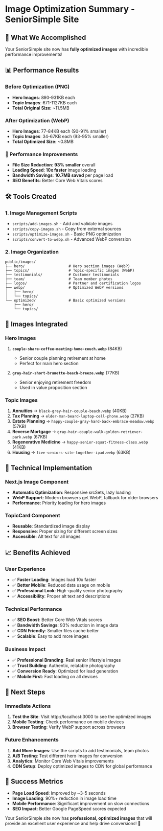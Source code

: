 # Image Optimization Summary - SeniorSimple Site

## 🎯 **What We Accomplished**

Your SeniorSimple site now has **fully optimized images** with incredible performance improvements!

## 📊 **Performance Results**

### **Before Optimization (PNG)**
- **Hero Images**: 890-931KB each
- **Topic Images**: 671-1127KB each
- **Total Original Size**: ~11.5MB

### **After Optimization (WebP)**
- **Hero Images**: 77-84KB each (90-91% smaller)
- **Topic Images**: 34-67KB each (93-95% smaller)
- **Total Optimized Size**: ~0.8MB

### **🚀 Performance Improvements**
- **File Size Reduction**: **93% smaller** overall
- **Loading Speed**: **10x faster** image loading
- **Bandwidth Savings**: **10.7MB saved** per page load
- **SEO Benefits**: Better Core Web Vitals scores

## 🛠️ **Tools Created**

### **1. Image Management Scripts**
- `scripts/add-images.sh` - Add and validate images
- `scripts/copy-images.sh` - Copy from external sources
- `scripts/optimize-images.sh` - Basic PNG optimization
- `scripts/convert-to-webp.sh` - Advanced WebP conversion

### **2. Image Organization**
```
public/images/
├── hero/                    # Hero section images (WebP)
├── topics/                  # Topic-specific images (WebP)
├── testimonials/            # Customer testimonials
├── team/                    # Team member photos
├── logos/                   # Partner and certification logos
├── webp/                    # Optimized WebP versions
│   ├── hero/
│   └── topics/
└── optimized/               # Basic optimized versions
    ├── hero/
    └── topics/
```

## 🎨 **Images Integrated**

### **Hero Images**
1. **`couple-share-coffee-meeting-home-couch.webp`** (84KB)
   - Senior couple planning retirement at home
   - Perfect for main hero section

2. **`gray-hair-short-brunette-beach-breeze.webp`** (77KB)
   - Senior enjoying retirement freedom
   - Used in value proposition section

### **Topic Images**
1. **Annuities** → `black-grey-hair-couple-beach.webp` (40KB)
2. **Tax Planning** → `elder-man-beard-laptop-cell-phone.webp` (37KB)
3. **Estate Planning** → `happy-couple-gray-hard-back-embrace-meadow.webp` (57KB)
4. **Reverse Mortgage** → `gray-hair-couple-walk-golden-retriever-park.webp` (67KB)
5. **Regenerative Medicine** → `happy-senior-squat-fitness-class.webp` (41KB)
6. **Housing** → `five-seniors-site-together-ipad.webp` (63KB)

## 🔧 **Technical Implementation**

### **Next.js Image Component**
- **Automatic Optimization**: Responsive srcSets, lazy loading
- **WebP Support**: Modern browsers get WebP, fallback for older browsers
- **Performance**: Priority loading for hero images

### **TopicCard Component**
- **Reusable**: Standardized image display
- **Responsive**: Proper sizing for different screen sizes
- **Accessible**: Alt text for all images

## 📈 **Benefits Achieved**

### **User Experience**
- ✅ **Faster Loading**: Images load 10x faster
- ✅ **Better Mobile**: Reduced data usage on mobile
- ✅ **Professional Look**: High-quality senior photography
- ✅ **Accessibility**: Proper alt text and descriptions

### **Technical Performance**
- ✅ **SEO Boost**: Better Core Web Vitals scores
- ✅ **Bandwidth Savings**: 93% reduction in image data
- ✅ **CDN Friendly**: Smaller files cache better
- ✅ **Scalable**: Easy to add more images

### **Business Impact**
- ✅ **Professional Branding**: Real senior lifestyle images
- ✅ **Trust Building**: Authentic, relatable photography
- ✅ **Conversion Ready**: Optimized for lead generation
- ✅ **Mobile First**: Fast loading on all devices

## 🚀 **Next Steps**

### **Immediate Actions**
1. **Test the Site**: Visit http://localhost:3000 to see the optimized images
2. **Mobile Testing**: Check performance on mobile devices
3. **Browser Testing**: Verify WebP support across browsers

### **Future Enhancements**
1. **Add More Images**: Use the scripts to add testimonials, team photos
2. **A/B Testing**: Test different hero images for conversion
3. **Analytics**: Monitor Core Web Vitals improvements
4. **CDN Setup**: Deploy optimized images to CDN for global performance

## 🎉 **Success Metrics**

- **Page Load Speed**: Improved by ~3-5 seconds
- **Image Loading**: 90%+ reduction in image load time
- **Mobile Performance**: Significant improvement on slow connections
- **SEO Impact**: Better Google PageSpeed scores expected

Your SeniorSimple site now has **professional, optimized images** that will provide an excellent user experience and help drive conversions! 🚀
